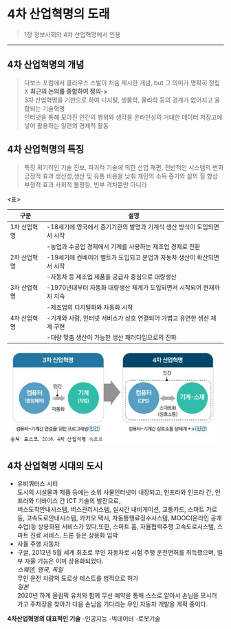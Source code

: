 # 4차 산업혁명의 도래

> 1장 정보사회와 4차 산업혁명에서 인용
***

## 4차 산업혁명의 개념
> 다보스 포럼에서 클라우스 스발이 처음 제시한 개념, but 그 의미가 명확히 정립X
**최근의 논의를 종합하여 정의->**<br>
3차 산업혁명을 기반으로 하여 디지털, 생물학, 물리학 등의 경계가 없어지고 융합되는 기술혁명<br>
인터넷을 통해 모아진 인간의 행위와 생각을 온라인상의 거대한 데이터 저장고에 넣어 활용하는 일련의 경제적 활동
## 4차 산업혁명의 특징
> 특징
획기적인 기술 진보, 파괴적 기술에 의한 산업 재편, 전반적인 시스템의 변화
> 긍정적 효과
생산성,생산 및 유통 비용을 낮춰 개인의 소득 증가와 삶의 질 향상
> 부정적 효과
사회적 불평등, 빈부 격차뿐만 아니라

<표>

|구분|설명|
|---|---|
|1차 산업혁명|-18세기에 영국에서 증기기관의 발명과 기계식 생산 방식이 도입되면서 시작|
||-농업과 수공업 경제에서 기계를 사용하는 제조업 경제로 전환|
|2차 산업혁명|-19세기에 컨베이어 벨트가 도입되고 분업과 자동차 생산이 확산되면서 시작|
||-자동차 등 제조업 제품을 공급자 중심으로 대량생산|
|3차 산업혁명|-1970년대부터 자동화 대량생산 체계가 도입되면서 시작되어 현재까지 지속|
||-제조업의 디지털화와 자동화 시작|
|4차 산업혁명|-기계와 사람, 인터넷 서비스가 상호 연결되어 가볍고 유연한 생산 체계 구현|
||-대량 맞춤 생산이 가능한 생산 패러다임으로의 진화|

![4차 산업혁명](./img/그림01_3차산업과4차산업.jpg)

## 4차 산업혁명 시대의 도시
- 유비쿼터스 시티<br>
도시의 시설물과 제품 등에는 소위 사물인터넷이 내장되고, 인프라와 인프라 간, 인프라와 디바이스 간 ICT 기술의 발전으로,<br>
버스도착안내시스템, 버스관리시스템, 실시간 내비게이션, 교통카드, 스마트 가로등, 고속도로안내시스템, 카카오 택시, 자동통행료징수시스템, MOOC(온라인 공개수업)등 상용화된 서비스가 있다.또한, 스마트 홈, 자율협력주행 고속도로시스템, 스마트 진료 서비스, 드론 등은 상용화 임박<br>
- 자율 주행 자동차<br>
- 구글, 2012년 5월 세계 최초로 무인 자동차로 시험 주행 운전면허를 취득했으며, 일부 자율 기능은 이미 상용화되었다.<br>
*스웨덴, 영국, 독일* <br>
무인 운전 차량의 도로상 테스트를 법적으로 허가<br>
*일본* <br>
2020년 하계 올림픽 유치와 함께 무선 예약을 통해 스스로 알아서 손님을 모시러 가고 주차장을 찾아가 다음 손님을 기다리는 무인 자동차 개발을 게획 중이다.<br>

**4차산업혁명의 대표적인 기술**
-인공지능
-빅데이터
-로봇기술
